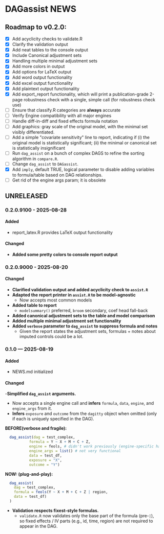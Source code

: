 # DAGassist NEWS

## Roadmap to v0.2.0:

- [x] Add acyclicity checks to validate.R
- [x] Clarify the validation output
- [x] Add neat tables to the console output
- [x] Include Canonical adjustment sets
- [x] Handling multiple minimal adjustment sets
- [x] Add more colors in output
- [x] Add options for LaTeX output
- [x] Add word output functionality
- [x] Add excel output functionality
- [x] Add plaintext output functionality
- [x] Add export_report functionality, which will print a publication-grade 2-page robustness check with a single, simple call (for robustness check use)
- [ ] Ensure that classify.R categories are **always** accurate
- [ ] Verify Engine compatibility with all major engines
- [ ] Handle diff-in-diff and fixed effects formula notation
- [ ] Add graphics: gray scale of the original model, with the minimal set visibly differentiated.
- [ ] Add a simple "covariate sensitivity" line to report, indicating if (i) the original model is statistically significant; (ii) the minimal or canonical set is statistically insignificant
- [ ] Run `dag_assist` on a bunch of complex DAGS to refine the sorting algorithm in `compare.R`.
- [ ] Change `dag_assist` to `DAGassist`.
- [x] Add `imply`, default TRUE, logical parameter to disable adding variables to formula/table based on DAG relationships.
- [ ] Get rid of the engine args param; it is obsolete

## UNRELEASED

### 0.2.0.9100 - 2025-08-28

#### Added
- report_latex.R provides LaTeX output functionality

#### Changed
- **Added some pretty colors to console report output**

### 0.2.0.9000 - 2025-08-20

#### Changed

- **Clarified validation output and added acyclicity check to `assist.R`**
- **Adapted the report printer in `assist.R` to be model-agnostic**
  - Now accepts most common models
- **Added table to report**
  - `modelsummary()` preferred, `broom` secondary, coef head fall-back
- **Added canonical adjustment sets to the table and model comparison**
- **Added multiple minimal adjustment set functionality**
- **Added `verbose` parameter to `dag_assist` to suppress formula and notes**
  - Given the report states the adjustment sets, formulas + notes about imputed controls could be a lot.

### 0.1.0 — 2025-08-19

#### Added 
- NEWS.md initialized

#### Changed

-**Simplified `dag_assist` arguments.**
  - Now accepts a single engine call and **infers** `formula`, `data`, `engine`, and `engine_args` from it.
  - **Infers** `exposure` and `outcome` from the `dagitty` object when omitted (only if each is uniquely specified in the DAG).
    
  **BEFORE(verbose and fragile):**
```r
  dag_assist(dag = test_complex, 
           formula = Y ~ X + M + C + Z,
           engine = feols, # didn't work previously (engine-specific handling)
           engine_args = list() # not very functional
           data = test_df,
           exposure = "X", 
           outcome = "Y")
```
  

  **NOW: (plug-and-play):**
```r
  dag_assist(
    dag = test_complex, 
    formula = feols(Y ~ X + M + C + Z | region, 
    data = test_df)
  )
```

- **Validation respects fixest-style formulas.**
  - `validate.R` now validates only the base part of the formula (pre-`|`), so fixed effects / IV parts (e.g., id, time, region) are not required to appear in the DAG.

